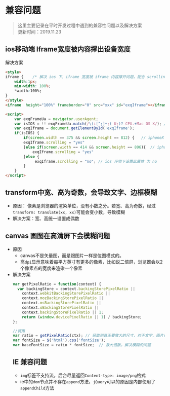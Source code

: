 # 兼容问题
> 这里主要记录在平时开发过程中遇到的兼容性问题以及解决方案<br>
> 更新时间：2019.11.23

## ios移动端 Iframe宽度被内容撑出设备宽度
解决方案
```html
<style>
iframe {    /* 解决 ios 下，iframe 宽度被 iframe 内容撑开问题，配合 scrolling 属性*/
    width:1px;
    min-width: 100%;
    *width:100%;
}
</style>
<iframe  height="100%" frameborder="0" src="xxx" id="exqIframe"></iframe>

<script>
    var exqFrameUa = navigator.userAgent;
    var isIOS = !! exqFrameUa.match(/\(i[^;]+;( U;)? CPU.+Mac OS X/); // 判断是否是 ios 环境
    var exqIframe = document.getElementById('exqIframe');
    if(isIOS) {
        if(screen.width == 375 && screen.height == 812) {   // iphoneX 会出现不滚动情况
        exqIframe.scrolling = "yes"
        }else if(screen.width == 414 && screen.height == 896){  // iphone11 会出现不滚动的情况
            exqIframe.scrolling = "yes"
        }else {
             exqIframe.scrolling = "no"; // ios 环境下设置此属性 为 no
        }
    }
</script>
```

## transform中宽、高为奇数，会导致文字、边框模糊  
* 原因： 像素是浏览器的渲染单位，没有小数之分。若宽、高为奇数，经过 `transform: translate(xx, xx)`可能会变小数，导致模糊
* 解决方案：宽、高统一设置成偶数

## canvas 画图在高清屏下会模糊问题
* 原因
  * canvas不是矢量图，而是跟图片一样是位图模式的。
  * 高`dpi`显示意味着每平方英寸有更多的像素，比如说二倍屏，浏览器会以2个像素点的宽度来渲染一个像素
* 解决方案
  ```js
  var getPixelRatio = function(context) {
    var backingStore = context.backingStorePixelRatio ||
      context.webkitBackingStorePixelRatio ||
      context.mozBackingStorePixelRatio ||
      context.msBackingStorePixelRatio ||
      context.oBackingStorePixelRatio ||
      context.backingStorePixelRatio || 1;
      return (window.devicePixelRatio || 1) / backingStore;
  };

  //调用
  var ratio = getPixelRatio(ctx); // 获取到真正要放大的尺寸，对于文字、图片都应相应放大对应的倍数
  var fontSize = $('html').css('fontSize');
  var baseFontSize = ratio * fontSize;  // 放大倍数，解决模糊的问题
  ```
  ## IE 兼容问题
  * `img`标签不支持流，后台尽量返回`Content-type: image/png`格式
  * ie中的`dom`节点并不存在`append`方法，`jQuery`可以的原因是内部使用了`appendChild`方法